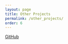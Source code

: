 ```yaml
---
layout: page
title: Other Projects
permalink: /other_projects/
order: 6
---
```


[GitHub](https://github.com/Sreyan88)

